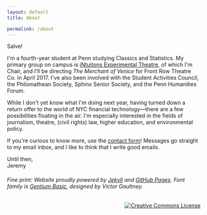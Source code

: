 ```yaml
---
layout: default
title: About

permalink: /about
---
```


Salve!

I'm a fourth-year student at Penn studying Classics and Statistics. My primary group on campus is [iNtuitons Experimental Theatre](http://www.intuitons.org), of which I'm  Chair, and I'll be directing *The Merchant of Venice* for Front Row Theatre Co. in April 2017. I've also been involved with the Student Activities Council, the Philomathean Society, Sphinx Senior Society, and the Penn Humanities Forum.

While I don't yet know what I'm doing next year, having turned down a return offer to the world of NYC financial technology—there are a few possibilities floating in the air. I'm especially interested in the fields of journalism, theatre, (civil rights) law, higher education, and environmental policy.

If you're curious to know more, use the [contact form](/contact/)! Messages go straight to my email inbox, and I like to think that I write good emails.

Until then,<br>
Jeremy

###### _Fine print:_ Website proudly powered by [Jekyll](https://jekyllrb.com/) and [GitHub Pages](https://pages.github.com/). Font family is [Gentium Basic](https://fonts.google.com/specimen/Gentium+Basic), designed by Victor Gaultney.

<div align="right" class="footer-license">
  <a rel="license" href="http://creativecommons.org/licenses/by-sa/4.0/">
    <img title="This work by Jeremy T. Cohen is licensed under a&#013;Creative Commons Attribution-ShareAlike 4.0&#013;International License."
    alt="Creative Commons License" style="border-width:0" src="https://i.creativecommons.org/l/by-sa/4.0/88x31.png" /></a>
